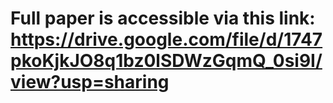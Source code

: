 # Full paper is accessible via this link: https://drive.google.com/file/d/1747pkoKjkJO8q1bz0lSDWzGqmQ_0si9I/view?usp=sharing
